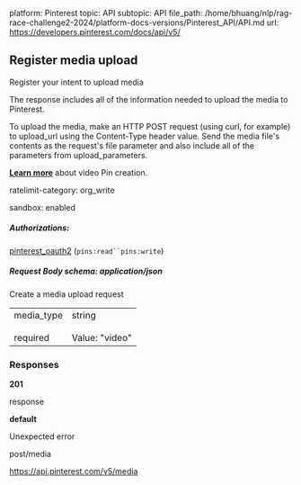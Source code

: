platform: Pinterest
topic: API
subtopic: API
file_path: /home/bhuang/nlp/rag-race-challenge2-2024/platform-docs-versions/Pinterest_API/API.md
url: https://developers.pinterest.com/docs/api/v5/

## [](#operation/media/create)Register media upload

Register your intent to upload media

The response includes all of the information needed to upload the media to Pinterest.

To upload the media, make an HTTP POST request (using curl, for example) to upload\_url using the Content-Type header value. Send the media file's contents as the request's file parameter and also include all of the parameters from upload\_parameters.

**[Learn more](https://developers.pinterest.com/docs/content/content-creation/#Creating%20video%20Pins)** about video Pin creation.

ratelimit-category: org\_write

sandbox: enabled

##### Authorizations:

[pinterest\_oauth2](#section/Authentication/pinterest_oauth2) (`pins:read``pins:write`)

##### Request Body schema: application/json

Create a media upload request

|     |     |
| --- | --- |
| media\_type<br><br>required | string<br><br>Value: "video" |

### Responses

**201**

response

**default**

Unexpected error

post/media

https://api.pinterest.com/v5/media